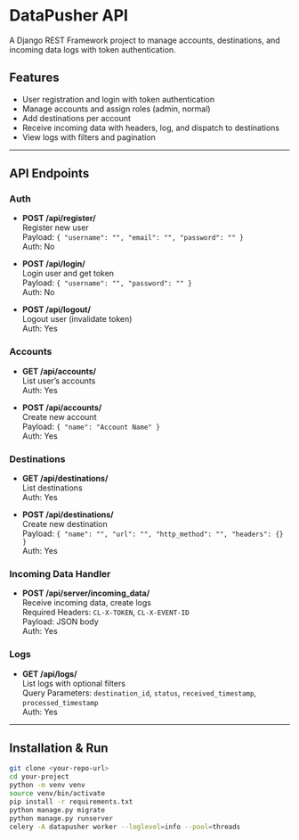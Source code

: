 # DataPusher API

A Django REST Framework project to manage accounts, destinations, and incoming data logs with token authentication.

## Features

- User registration and login with token authentication
- Manage accounts and assign roles (admin, normal)
- Add destinations per account
- Receive incoming data with headers, log, and dispatch to destinations
- View logs with filters and pagination

---

## API Endpoints

### Auth

- **POST /api/register/**  
  Register new user  
  Payload: `{ "username": "", "email": "", "password": "" }`  
  Auth: No

- **POST /api/login/**  
  Login user and get token  
  Payload: `{ "username": "", "password": "" }`  
  Auth: No

- **POST /api/logout/**  
  Logout user (invalidate token)  
  Auth: Yes

### Accounts

- **GET /api/accounts/**  
  List user’s accounts  
  Auth: Yes

- **POST /api/accounts/**  
  Create new account  
  Payload: `{ "name": "Account Name" }`  
  Auth: Yes

### Destinations

- **GET /api/destinations/**  
  List destinations  
  Auth: Yes

- **POST /api/destinations/**  
  Create new destination  
  Payload: `{ "name": "", "url": "", "http_method": "", "headers": {} }`  
  Auth: Yes

### Incoming Data Handler

- **POST /api/server/incoming_data/**  
  Receive incoming data, create logs  
  Required Headers: `CL-X-TOKEN`, `CL-X-EVENT-ID`  
  Payload: JSON body  
  Auth: Yes

### Logs

- **GET /api/logs/**  
  List logs with optional filters  
  Query Parameters: `destination_id`, `status`, `received_timestamp`, `processed_timestamp`  
  Auth: Yes

---

## Installation & Run

```bash
git clone <your-repo-url>
cd your-project
python -m venv venv
source venv/bin/activate
pip install -r requirements.txt
python manage.py migrate
python manage.py runserver
celery -A datapusher worker --loglevel=info --pool=threads
